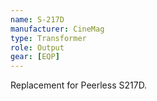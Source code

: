 ```yaml
---
name: S-217D
manufacturer: CineMag
type: Transformer
role: Output
gear: [EQP]
---
```


Replacement for Peerless S217D.
